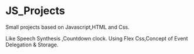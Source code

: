 # JS_Projects

Small projects based on Javascript,HTML and Css.

Like Speech Synthesis ,Countdown clock.
Using Flex Css,Concept of Event Delegation & Storage.


